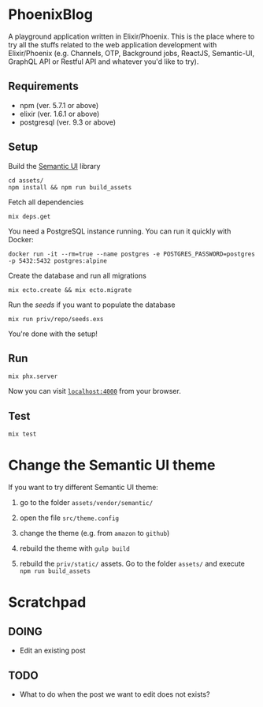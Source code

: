 # PhoenixBlog

A playground application written in Elixir/Phoenix. This is the place where to try all the stuffs related to the web application development with Elixir/Phoenix (e.g. Channels, OTP, Background jobs, ReactJS, Semantic-UI, GraphQL API or Restful API and whatever you'd like to try).

## Requirements

* npm (ver. 5.7.1 or above)
* elixir (ver. 1.6.1 or above)
* postgresql (ver. 9.3 or above)

## Setup

Build the [Semantic UI](https://semantic-ui.com/) library

```
cd assets/
npm install && npm run build_assets
```

Fetch all dependencies

```
mix deps.get
```

You need a PostgreSQL instance running. You can run it quickly with Docker:

```
docker run -it --rm=true --name postgres -e POSTGRES_PASSWORD=postgres -p 5432:5432 postgres:alpine
```

Create the database and run all migrations

```
mix ecto.create && mix ecto.migrate
```

Run the _seeds_ if you want to populate the database

```
mix run priv/repo/seeds.exs
```

You're done with the setup!

## Run

```
mix phx.server
```

Now you can visit [`localhost:4000`](http://localhost:4000) from your browser.

## Test

```
mix test
```

# Change the Semantic UI theme

If you want to try different Semantic UI theme:

1) go to the folder `assets/vendor/semantic/`

2) open the file `src/theme.config`

3) change the theme (e.g. from `amazon` to `github`)

4) rebuild the theme with `gulp build`

5) rebuild the `priv/static/` assets. Go to the folder `assets/` and execute `npm run build_assets`

# Scratchpad

## DOING

- Edit an existing post

## TODO

- What to do when the post we want to edit does not exists?
